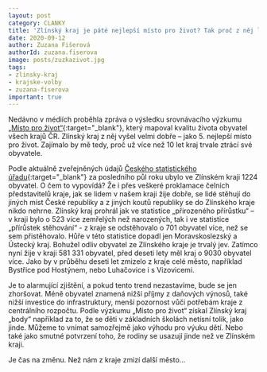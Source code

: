 ```yaml
---
layout: post
category: CLANKY
title: 'Zlínský kraj je páté nejlepší místo pro život? Tak proč z něj lidé utíkají?'
date: 2020-09-12
author: Zuzana Fišerová
authorId: zuzana.fiserova
image: posts/zuzkazivot.jpg
tags: 
- zlinsky-kraj
- krajske-volby
- zuzana-fiserova
important: true
---
```


Nedávno v médiích proběhla zpráva o výsledku srovnávacího výzkumu [„Místo pro život“](https://zlin.rozhlas.cz/zlinsky-kraj-je-pate-nejlepsi-misto-pro-zivot-v-republice-mame-skvele-vzdelavani-8287764){:target="_blank"}, který mapoval kvalitu života obyvatel všech krajů ČR. Zlínský kraj z něj vyšel velmi dobře – jako 5. nejlepší místo pro život. Zajímalo by mě tedy, proč už více než 10 let kraj trvale ztrácí své obyvatele. 

Podle aktuálně zveřejněných údajů [Českého statistického úřadu](https://www.czso.cz/csu/czso/d-obyvatelstvo-predbezne-vysledky-3tztbc8qmr){:target="_blank"} za posledního půl roku ubylo ve  Zlínském kraji 1224 obyvatel. O čem to vypovídá? Že i přes veškeré proklamace čelních představitelů kraje, jak se lidem v našem kraji žije dobře, se lidé stěhují do jiných míst České republiky a z jiných koutů republiky se do Zlínského kraje nikdo nehrne. Zlínský kraj prohrál jak ve statistice „přirozeného přírůstku“ – v kraji bylo o 523 více zemřelých než narozených, tak i ve statistice „přírůstek stěhování“ -  z kraje se odstěhovalo o 701 obyvatel více, než se sem přistěhovalo. Hůře v této statistice dopadl jen Moravskoslezský a Ústecký kraj. Bohužel odliv obyvatel ze Zlínského kraje je trvalý jev. Zatímco nyní žije v kraji 581 331 obyvatel, před deseti lety měl kraj o 9030 obyvatel více. Jako by v průběhu deseti let zmizelo z kraje celé město, například Bystřice pod Hostýnem, nebo Luhačovice i s Vizovicemi. 

Je to alarmující zjištění, a pokud tento trend nezastavíme, bude se jen zhoršovat. Méně obyvatel znamená nižší příjmy z daňových výnosů, také nižší investice do infrastruktury, menší pozornost vůči potřebám kraje z centrálního rozpočtu. Podle výzkumu „Místo pro život“ získal Zlínský kraj „body“ například za to, že se děti v základních školách netísní tolik, jako jinde. Můžeme to vnímat samozřejmě jako výhodu pro výuku dětí. Nebo také jako smutné potvrzení toho, že rodiny se usazují jinde než ve Zlínském kraji.

Je čas na změnu. Než nám z kraje zmizí další město…
